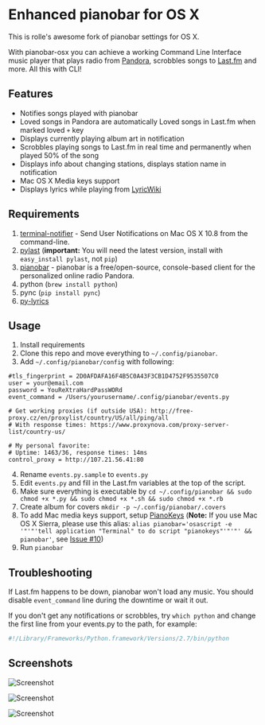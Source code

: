 Enhanced pianobar for OS X
================

This is rolle's awesome fork of pianobar settings for OS X.

With pianobar-osx you can achieve a working Command Line Interface music player that plays radio from [Pandora](https://www.pandora.com), scrobbles songs to [Last.fm](http://www.last.fm) and more. All this with CLI!

## Features

- Notifies songs played with pianobar
- Loved songs in Pandora are automatically Loved songs in Last.fm when marked loved `+` key
- Displays currently playing album art in notification
- Scrobbles playing songs to Last.fm in real time and permanently when played 50% of the song
- Displays info about changing stations, displays station name in notification
- Mac OS X Media keys support
- Displays lyrics while playing from [LyricWiki](http://lyrics.wikia.com/)

## Requirements

1. [terminal-notifier](https://github.com/julienXX/terminal-notifier) - Send User Notifications on Mac OS X 10.8 from the command-line.
2. [pylast](https://github.com/pylast/pylast) (**important:** You will need the latest version, install with `easy_install pylast`, not `pip`)
3. [pianobar](https://6xq.net/pianobar/) - pianobar is a free/open-source, console-based client for the personalized online radio Pandora.
4. python (`brew install python`)
5. pync (`pip install pync`)
6. [py-lyrics](https://github.com/tremby/py-lyrics)

## Usage

1. Install requirements
2. Clone this repo and move everything to `~/.config/pianobar`.
3. Add `~/.config/pianobar/config` with following:

````
#tls_fingerprint = 2D0AFDAFA16F4B5C0A43F3CB1D4752F9535507C0
user = your@email.com
password = YouReXtraHardPassWORd
event_command = /Users/yourusername/.config/pianobar/events.py

# Get working proxies (if outside USA): http://free-proxy.cz/en/proxylist/country/US/all/ping/all
# With response times: https://www.proxynova.com/proxy-server-list/country-us/

# My personal favorite:
# Uptime: 1463/36, response times: 14ms
control_proxy = http://107.21.56.41:80
````

4. Rename `events.py.sample` to `events.py`
5. Edit `events.py` and fill in the Last.fm variables at the top of the script.
6. Make sure everything is executable by `cd ~/.config/pianobar && sudo chmod +x *.py && sudo chmod +x *.sh && sudo chmod +x *.rb`
7. Create album for covers `mkdir -p ~/.config/pianobar/.covers`
8. To add Mac media keys support, setup [PianoKeys](https://github.com/shayne/PianoKeys) (**Note:** If you use Mac OS X Sierra, please use this alias: `alias pianobar='osascript -e '"'"'tell application "Terminal" to do script "pianokeys"'"'"' && pianobar'`, see [Issue #10](https://github.com/shayne/PianoKeys/issues/10))
9. Run `pianobar`

## Troubleshooting

If Last.fm happens to be down, pianobar won't load any music. You should disable `event_command` line during the downtime or wait it out.

If you don't get any notifications or scrobbles, try `which python` and change the first line from your events.py to the path, for example:

``` python
#!/Library/Frameworks/Python.framework/Versions/2.7/bin/python
```

## Screenshots

![](https://rolle.wtf/pianobar-osx.png "Screenshot")

![](https://rolle.wtf/pianobar-nowplaying.png "Screenshot")

![](https://rolle.wtf/pianobar-loved-new.png "Screenshot")
